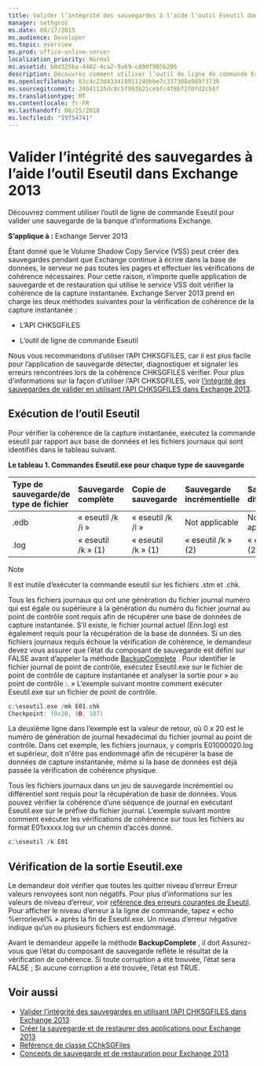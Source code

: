 ```yaml
---
title: Valider l’intégrité des sauvegardes à l’aide l’outil Eseutil dans Exchange 2013
manager: sethgros
ms.date: 09/17/2015
ms.audience: Developer
ms.topic: overview
ms.prod: office-online-server
localization_priority: Normal
ms.assetid: b0d325ba-4482-4ca2-9a69-c890f985b206
description: Découvrez comment utiliser l’outil de ligne de commande Eseutil pour valider une sauvegarde de la banque d’informations Exchange.
ms.openlocfilehash: 03c4c23d433418911240bbe7c337308a989f3739
ms.sourcegitcommit: 34041125dc8c5f993b21cebfc4f8b72f0fd2cb6f
ms.translationtype: MT
ms.contentlocale: fr-FR
ms.lasthandoff: 06/25/2018
ms.locfileid: "19754741"
---
```

#  <a name="validate-backup-integrity-by-using-the-eseutil-tool-in-exchange-2013"></a>Valider l’intégrité des sauvegardes à l’aide l’outil Eseutil dans Exchange 2013

Découvrez comment utiliser l’outil de ligne de commande Eseutil pour valider une sauvegarde de la banque d’informations Exchange. 
  
**S’applique à :** Exchange Server 2013 
  
Étant donné que le Volume Shadow Copy Service (VSS) peut créer des sauvegardes pendant que Exchange continue à écrire dans la base de données, le serveur ne pas toutes les pages et effectuer les vérifications de cohérence nécessaires. Pour cette raison, n’importe quelle application de sauvegarde et de restauration qui utilise le service VSS doit vérifier la cohérence de la capture instantanée. Exchange Server 2013 prend en charge les deux méthodes suivantes pour la vérification de cohérence de la capture instantanée : 
  
- L’API CHKSGFILES
    
- L’outil de ligne de commande Eseutil
    
Nous vous recommandons d’utiliser l’API CHKSGFILES, car il est plus facile pour l’application de sauvegarde détecter, diagnostiquer et signaler les erreurs rencontrées lors de la cohérence CHKSGFILES vérifier. Pour plus d’informations sur la façon d’utiliser l’API CHKSGFILES, voir [l’intégrité des sauvegardes de valider en utilisant l’API CHKSGFILES dans Exchange 2013](how-to-validate-backup-integrity-by-using-the-chksgfiles-api-in-exchange.md).
  
## <a name="running-the-eseutil-tool"></a>Exécution de l’outil Eseutil

Pour vérifier la cohérence de la capture instantanée, exécutez la commande eseutil par rapport aux base de données et les fichiers journaux qui sont identifiés dans le tableau suivant. 
  
**Le tableau 1. Commandes Eseutil.exe pour chaque type de sauvegarde**

|**Type de sauvegarde/de type de fichier**|**Sauvegarde complète**|**Copie de sauvegarde**|**Sauvegarde incrémentielle**|**Sauvegarde différentielle**|
|:-----|:-----|:-----|:-----|:-----|
|.edb  <br/> |« eseutil /k /i »  <br/> |« eseutil /k /i »  <br/> |Not applicable  <br/> |Not applicable  <br/> |
|.log  <br/> |« eseutil /k » (1)  <br/> |« eseutil /k » (1)  <br/> |« eseutil /k » (2)  <br/> |« eseutil /k » (2)  <br/> |
   
> [!NOTE]
> Il est inutile d’exécuter la commande eseutil sur les fichiers .stm et .chk. 
  
Tous les fichiers journaux qui ont une génération du fichier journal numéro qui est égale ou supérieure à la génération du numéro du fichier journal au point de contrôle sont requis afin de récupérer une base de données de capture instantanée. S’il existe, le fichier journal actuel (Enn.log) est également requis pour la récupération de la base de données. Si un des fichiers journaux requis échoue la vérification de cohérence, le demandeur devez vous assurer que l’état du composant de sauvegarde est défini sur FALSE avant d’appeler la méthode [BackupComplete](http://msdn.microsoft.com/en-us/library/windows/desktop/aa382651%28v=vs.85%29.aspx) . Pour identifier le fichier journal de point de contrôle, exécutez Eseutil.exe sur le fichier de point de contrôle de capture instantanée et analyser la sortie pour » au point de contrôle :. » L’exemple suivant montre comment exécuter Eseutil.exe sur un fichier de point de contrôle. 
  
```cpp
c:\eseutil.exe /mk E01.chk
Checkpoint: (0x20, 9D, 187)
```

La deuxième ligne dans l’exemple est la valeur de retour, où 0 x 20 est le numéro de génération de journal hexadécimal du fichier journal au point de contrôle. Dans cet exemple, les fichiers journaux, y compris E01000020.log et supérieur, doit n'être pas endommagé afin de récupérer la base de données de capture instantanée, même si la base de données est déjà passée la vérification de cohérence physique.
  
Tous les fichiers journaux dans un jeu de sauvegarde incrémentiel ou différentiel sont requis pour la récupération de base de données. Vous pouvez vérifier la cohérence d’une séquence de journal en exécutant Eseutil.exe sur le préfixe du fichier journal. L’exemple suivant montre comment exécuter les vérifications de cohérence sur tous les fichiers au format E01xxxxx.log sur un chemin d’accès donné.
  
```cpp
c:\eseutil /k E01
```

## <a name="checking-the-eseutilexe-output"></a>Vérification de la sortie Eseutil.exe

Le demandeur doit vérifier que toutes les quitter niveau d’erreur Erreur valeurs renvoyées sont non négatifs. Pour plus d’informations sur les valeurs de niveau d’erreur, voir [référence des erreurs courantes de Eseutil](http://technet.microsoft.com/en-us/library/aa996759%28v=exchg.80%29.aspx). Pour afficher le niveau d’erreur à la ligne de commande, tapez « echo %errorlevel% » après la fin de Eseutil.exe. Un niveau d’erreur négative indique qu’un ou plusieurs fichiers est endommagé.
  
Avant le demandeur appelle la méthode **BackupComplete** , il doit Assurez-vous que l’état du composant de sauvegarde reflète le résultat de la vérification de cohérence. Si toute corruption a été trouvée, l’état sera FALSE ; Si aucune corruption a été trouvée, l’état est TRUE. 
  
## <a name="see-also"></a>Voir aussi

- [Valider l’intégrité des sauvegardes en utilisant l’API CHKSGFILES dans Exchange 2013](how-to-validate-backup-integrity-by-using-the-chksgfiles-api-in-exchange.md)
- [Créer la sauvegarde et de restaurer des applications pour Exchange 2013](build-backup-and-restore-applications-for-exchange-2013.md)
- [Référence de classe CChkSGFiles](cchksgfiles-class-reference.md)
- [Concepts de sauvegarde et de restauration pour Exchange 2013](backup-and-restore-concepts-for-exchange-2013.md)
    

